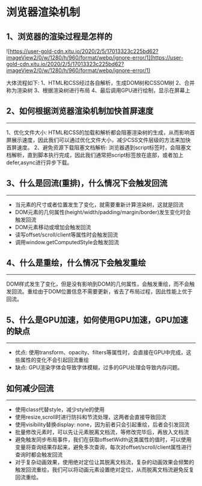 # 浏览器渲染机制

## 1、浏览器的渲染过程是怎样的

![https://user-gold-cdn.xitu.io/2020/2/5/17013323c225bd62?imageView2/0/w/1280/h/960/format/webp/ignore-error/1](https://user-gold-cdn.xitu.io/2020/2/5/17013323c225bd62?imageView2/0/w/1280/h/960/format/webp/ignore-error/1)

大体流程如下:
1、HTML和CSS经过各自解析，生成DOM树和CSSOM树
2、合并称为渲染树
3、根据渲染树进行布局
4、最后调用GPU进行绘制，显示在屏幕上

## 2、如何根据浏览器渲染机制加快首屏速度
***
1、优化文件大小: HTML和CSS的加载和解析都会阻塞渲染树的生成，从而影响首屏展示速度，因此我们可以通过优化文件大小，减少CSS文件层级的方法来加快首屏速度。
2、避免资源下载阻塞文档解析: 浏览器遇到script标签时，会阻塞文档解析，直到脚本执行完成，因此我们通常把script标签放在底部，或者加上defer,async进行异步下载。

## 3、什么是回流(重排)，什么情况下会触发回流
***
* 当元素的尺寸或者位置发生了变化，就需要重新计算渲染树，这就是回流
* DOM元素的几何属性(height/width/padding/margin/border)发生变化时会触发回流
* DOM元素移动或增加会触发回流
* 读写offset/scroll/client等属性时会触发回流
* 调用window.getComputedStyle会触发回流

## 4、什么是重绘，什么情况下会触发重绘
***
DOM样式发生了变化，但是没有影响到DOM的几何属性，会触发重绘，而不会触发回流。重绘由于DOM位置信息不需要更新，省去了布局过程，因此性能上优于回流。

## 5、什么是GPU加速，如何使用GPU加速，GPU加速的缺点
***
* 优点: 使用transform、opacity、filters等属性时，会直接在GPU中完成，这些属性的变化不会引起回流重绘
* 缺点: GPU渲染字体会导致字体模糊，过多的GPU处理会导致内存问题。

## 如何减少回流
***
* 使用class代替style，减少style的使用
* 使用resize,scroll时进行防抖和节流处理，这两者会直接导致回流
* 使用visibility替换display: none，因为前者只会引起重绘，后者会引发回流
* 批量修改元素时，可以先让元素脱离文档流，等修改完毕后，再放入文档流
* 避免触发同步布局事件，我们在获取offsetWidth这类属性的值时，可以使用变量将查询结果存起来，避免多次查询，每次对offset/scroll/client属性进行查询时都会触发回流
* 对于复杂动画效果，使用绝对定位让其脱离文档流，复杂的动画效果会频繁的触发回流重绘，我们可以将动画元素设置绝对定位，从而脱离文档流避免反复回流重绘。